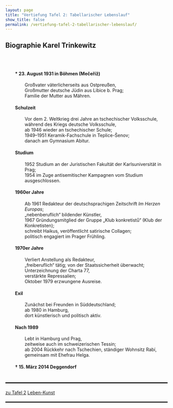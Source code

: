 ```yaml
---
layout: page
title: "Vertiefung Tafel 2: Tabellarischer Lebenslauf"
show_title: false
permalink: /vertiefung-tafel-2-tabellarischer-lebenslauf/
---
```

<div id="main" data-scroll-offset="116">
  <div id="av_section_1" class="container_wrap fullsize">
    <div class="container">
      <main role="main" itemscope="itemscope" itemtype="https://schema.org/Blog" class="template-page content av-content-full alpha units">
        <div class="post-entry post-entry-type-page post-entry-3517">
          <div class="entry-content-wrapper clearfix">
            <div style="padding-bottom:30px;" class="blockquote modern-quote">
              <h2 class="av-special-heading-tag" itemprop="headline">Biographie Karel Trinkewitz</h2>
              <div class="special-heading-border">
                <div class="special-heading-inner-border"></div>
              </div>
            </div>
            <div class="flex_column av_one_full" style="border-radius:0px;">
              <section class="av_textblock_section" itemscope="itemscope" itemtype="https://schema.org/BlogPosting" itemprop="blogPost">
                <div class="avia_textblock" itemprop="text">
                  <h4 style="padding-left: 30px;">* 23. August 1931 in Böhmen (Mečeříž)</h4>
                  <p style="padding-left: 60px;">Großvater väterlicherseits aus Ostpreußen,<br/>
                  Großmutter deutsche Jüdin aus Libice b. Prag;<br/>
                  Familie der Mutter aus Mähren.</p>
                  <h4 style="padding-left: 30px;">Schulzeit</h4>
                  <p style="padding-left: 60px;">Vor dem 2. Weltkrieg drei Jahre an tschechischer Volksschule,<br/>
                  während des Kriegs deutsche Volksschule,<br/>
                  ab 1946 wieder an tschechischer Schule;<br/>
                  1949–1951 Keramik-Fachschule in Teplice-Šenov;<br/>
                  danach am Gymnasium Abitur.</p>
                  <h4 style="padding-left: 30px;">Studium</h4>
                  <p style="padding-left: 60px;">1952 Studium an der Juristischen Fakultät der Karlsuniversität in Prag;<br/>
                  1954 im Zuge antisemitischer Kampagnen vom Studium ausgeschlossen.</p>
                  <h4 style="padding-left: 30px;">1960er Jahre</h4>
                  <p style="padding-left: 60px;">Ab 1961 Redakteur der deutschsprachigen Zeitschrift <em>Im Herzen Europas</em>;<br/>
                  „nebenberuflich“ bildender Künstler,<br/>
                  1967 Gründungsmitglied der Gruppe „Klub konkretistů“ (Klub der Konkretisten);<br/>
                  schreibt Haikus, veröffentlicht satirische Collagen;<br/>
                  politisch engagiert im Prager Frühling.</p>
                  <h4 style="padding-left: 30px;">1970er Jahre</h4>
                  <p style="padding-left: 60px;">Verliert Anstellung als Redakteur,<br/>
                  „freiberuflich“ tätig; von der Staatssicherheit überwacht;<br/>
                  Unterzeichnung der Charta 77,<br/>
                  verstärkte Repressalien;<br/>
                  Oktober 1979 erzwungene Ausreise.</p>
                  <h4 style="padding-left: 30px;">Exil</h4>
                  <p style="padding-left: 60px;">Zunächst bei Freunden in Süddeutschland;<br/>
                  ab 1980 in Hamburg,<br/>
                  dort künstlerisch und politisch aktiv.</p>
                  <h4 style="padding-left: 30px;">Nach 1989</h4>
                  <p style="padding-left: 60px;">Lebt in Hamburg und Prag,<br/>
                  zeitweise auch im schweizerischen Tessin;<br/>
                  ab 2004 Rückkehr nach Tschechien, ständiger Wohnsitz Rabí,<br/>
                  gemeinsam mit Ehefrau Helga.</p>
                  <h4 style="padding-left: 30px;">† 15. März 2014 Deggendorf</h4>
                </div>
              </section>
              <div style="margin-top:10px;" class="hr hr-custom hr-center hr-icon-no">
                <span class="hr-inner inner-border-av-border-none" style="width:50px;">
                  <span class="hr-inner-style"></span>
                </span>
              </div>
              <hr style="border-top: 2px solid #000; margin-top: 40px; margin-bottom: 10px;">
              <div class="buttons" style="margin: 20px 0;">
                <a href="{{ '/tafelinhalt2/' | relative_url }}" class="neutral">zu Tafel 2</a> <a href="{{ '/leben/' | relative_url }}" class="neutral">Leben-Kunst</a>
              </div>
              <hr style="border-top: 2px solid #000; margin-top: 10px; margin-bottom: 80px;">
            </div>
          </div>
        </div>
      </main>
    </div>
  </div>
</div>